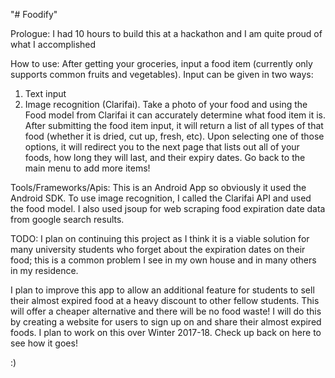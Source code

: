 "# Foodify" 

Prologue: I had 10 hours to build this at a hackathon and I am quite proud of what I accomplished

How to use: After getting your groceries, input a food item (currently only supports common fruits and vegetables). Input can be given in two ways:
1. Text input
2. Image recognition (Clarifai). Take a photo of your food and using the Food model from Clarifai it can accurately determine what food item it is.
After submitting the food item input, it will return a list of all types of that food (whether it is dried, cut up, fresh, etc). Upon selecting one of those options, it will redirect you to the next page that lists out all of your foods, how long they will last, and their expiry dates. Go back to the main menu to add more items!

Tools/Frameworks/Apis: This is an Android App so obviously it used the Android SDK. To use image recognition, I called the Clarifai API and used the food model. I also used jsoup for web scraping food expiration date data from google search results. 

TODO: I plan on continuing this project as I think it is a viable solution for many university students who forget about the expiration dates on their food; this is a common problem I see in my own house and in many others in my residence. 

I plan to improve this app to allow an additional feature for students to sell their almost expired food at a heavy discount to other fellow students. This will offer a cheaper alternative and there will be no food waste! I will do this by creating a website for users to sign up on and share their almost expired foods. I plan to work on this over Winter 2017-18. Check up back on here to see how it goes!

:)
